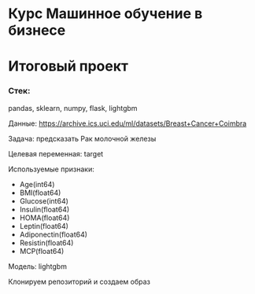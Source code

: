 # Курс Машинное обучение в бизнесе

# Итоговый проект

### Стек:
pandas, sklearn, numpy, flask, lightgbm


Данные: https://archive.ics.uci.edu/ml/datasets/Breast+Cancer+Coimbra

Задача: предсказать Рак молочной железы

Целевая переменная: target

Используемые признаки:

* Age(int64)
* BMI(float64) 
* Glucose(int64)
* Insulin(float64)
* HOMA(float64)
* Leptin(float64)
* Adiponectin(float64)
* Resistin(float64)
* MCP(float64)


Модель: lightgbm

Клонируем репозиторий и создаем образ

